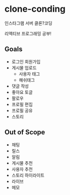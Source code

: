 # clone-conding

인스타그램 서버 클론?코딩

리액티브 프로그래밍 공부!

## Goals
- 로그인 회원가입
- 게시물 업로드
  - 사용자 태그
  - 해쉬태그
- 댓글 작성
- 좋아요 토글
- 팔로우
- 프로필 편집
- 프로필 공유
- 스토리

## Out of Scope
- 채팅
- 릴스
- 알림
- 게시물 추천
- 사용자 추천
- 스토리 하이라이트
- 라이브
- 메모
